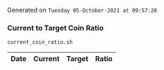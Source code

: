 Generated on `Tuesday 05-October-2021 at 09:57:28`

### Current to Target Coin Ratio
`current_coin_ratio.sh`

Date|Current|Target|Ratio
---|---|---|---
